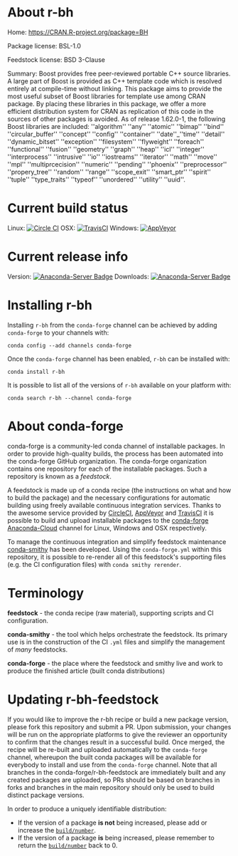 About r-bh
==========

Home: https://CRAN.R-project.org/package=BH

Package license: BSL-1.0

Feedstock license: BSD 3-Clause

Summary: Boost provides free peer-reviewed portable C++ source  libraries.  A large part of
Boost is provided as C++ template code which is resolved entirely at compile-time
without linking.  This  package aims to provide the most useful subset of Boost
libraries  for template use among CRAN package. By placing these libraries in  this
package, we offer a more efficient distribution system for CRAN  as replication
of this code in the sources of other packages is  avoided. As of release 1.62.0-1,
the following Boost libraries are included: ''algorithm'' ''any'' ''atomic'' ''bimap''
''bind'' ''circular_buffer'' ''concept'' ''config'' ''container'' ''date''_''time''
''detail'' ''dynamic_bitset'' ''exception'' ''filesystem'' ''flyweight'' ''foreach''
''functional'' ''fusion'' ''geometry'' ''graph'' ''heap'' ''icl'' ''integer'' ''interprocess''
''intrusive'' ''io'' ''iostreams'' ''iterator'' ''math'' ''move'' ''mpl'' ''multiprcecision''
''numeric'' ''pending'' ''phoenix'' ''preprocessor'' ''propery_tree'' ''random''
''range'' ''scope_exit'' ''smart_ptr'' ''spirit'' ''tuple'' ''type_traits'' ''typeof''
''unordered'' ''utility'' ''uuid''.




Current build status
====================

Linux: [![Circle CI](https://circleci.com/gh/conda-forge/r-bh-feedstock.svg?style=shield)](https://circleci.com/gh/conda-forge/r-bh-feedstock)
OSX: [![TravisCI](https://travis-ci.org/conda-forge/r-bh-feedstock.svg?branch=master)](https://travis-ci.org/conda-forge/r-bh-feedstock)
Windows: [![AppVeyor](https://ci.appveyor.com/api/projects/status/github/conda-forge/r-bh-feedstock?svg=True)](https://ci.appveyor.com/project/conda-forge/r-bh-feedstock/branch/master)

Current release info
====================
Version: [![Anaconda-Server Badge](https://anaconda.org/conda-forge/r-bh/badges/version.svg)](https://anaconda.org/conda-forge/r-bh)
Downloads: [![Anaconda-Server Badge](https://anaconda.org/conda-forge/r-bh/badges/downloads.svg)](https://anaconda.org/conda-forge/r-bh)

Installing r-bh
===============

Installing `r-bh` from the `conda-forge` channel can be achieved by adding `conda-forge` to your channels with:

```
conda config --add channels conda-forge
```

Once the `conda-forge` channel has been enabled, `r-bh` can be installed with:

```
conda install r-bh
```

It is possible to list all of the versions of `r-bh` available on your platform with:

```
conda search r-bh --channel conda-forge
```


About conda-forge
=================

conda-forge is a community-led conda channel of installable packages.
In order to provide high-quality builds, the process has been automated into the
conda-forge GitHub organization. The conda-forge organization contains one repository
for each of the installable packages. Such a repository is known as a *feedstock*.

A feedstock is made up of a conda recipe (the instructions on what and how to build
the package) and the necessary configurations for automatic building using freely
available continuous integration services. Thanks to the awesome service provided by
[CircleCI](https://circleci.com/), [AppVeyor](http://www.appveyor.com/)
and [TravisCI](https://travis-ci.org/) it is possible to build and upload installable
packages to the [conda-forge](https://anaconda.org/conda-forge)
[Anaconda-Cloud](http://docs.anaconda.org/) channel for Linux, Windows and OSX respectively.

To manage the continuous integration and simplify feedstock maintenance
[conda-smithy](http://github.com/conda-forge/conda-smithy) has been developed.
Using the ``conda-forge.yml`` within this repository, it is possible to re-render all of
this feedstock's supporting files (e.g. the CI configuration files) with ``conda smithy rerender``.


Terminology
===========

**feedstock** - the conda recipe (raw material), supporting scripts and CI configuration.

**conda-smithy** - the tool which helps orchestrate the feedstock.
                   Its primary use is in the construction of the CI ``.yml`` files
                   and simplify the management of *many* feedstocks.

**conda-forge** - the place where the feedstock and smithy live and work to
                  produce the finished article (built conda distributions)


Updating r-bh-feedstock
=======================

If you would like to improve the r-bh recipe or build a new
package version, please fork this repository and submit a PR. Upon submission,
your changes will be run on the appropriate platforms to give the reviewer an
opportunity to confirm that the changes result in a successful build. Once
merged, the recipe will be re-built and uploaded automatically to the
`conda-forge` channel, whereupon the built conda packages will be available for
everybody to install and use from the `conda-forge` channel.
Note that all branches in the conda-forge/r-bh-feedstock are
immediately built and any created packages are uploaded, so PRs should be based
on branches in forks and branches in the main repository should only be used to
build distinct package versions.

In order to produce a uniquely identifiable distribution:
 * If the version of a package **is not** being increased, please add or increase
   the [``build/number``](http://conda.pydata.org/docs/building/meta-yaml.html#build-number-and-string).
 * If the version of a package **is** being increased, please remember to return
   the [``build/number``](http://conda.pydata.org/docs/building/meta-yaml.html#build-number-and-string)
   back to 0.
